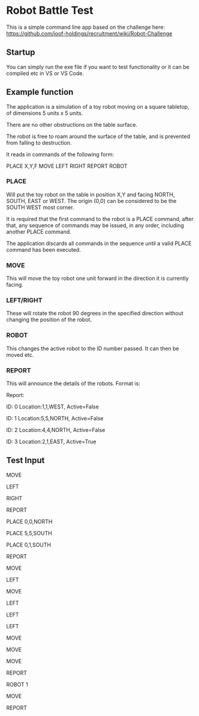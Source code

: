 # Robot Battle Test
This is a simple command line app based on the challenge here: https://github.com/ioof-holdings/recruitment/wiki/Robot-Challenge

## Startup
You can simply run the exe file if you want to test functionality or it can be compiled etc in VS or VS Code.

## Example function
The application is a simulation of a toy robot moving on a square tabletop, of dimensions 5 units x 5 units.

There are no other obstructions on the table surface.

The robot is free to roam around the surface of the table, and is prevented from falling to destruction. 

It reads in commands of the following form:

PLACE X,Y,F
MOVE
LEFT
RIGHT
REPORT
ROBOT

### PLACE 
Will put the toy robot on the table in position X,Y and facing NORTH, SOUTH, EAST or WEST. The origin (0,0) can be considered to be the SOUTH WEST most corner.

It is required that the first command to the robot is a PLACE command, after that, any sequence of commands may be issued, in any order, including another PLACE command. 

The application discards all commands in the sequence until a valid PLACE command has been executed.

### MOVE
This will move the toy robot one unit forward in the direction it is currently facing.

### LEFT/RIGHT
These will rotate the robot 90 degrees in the specified direction without changing the position of the robot.

### ROBOT <ID number>
This changes the active robot to the ID number passed. It can then be moved etc.

### REPORT 
This will announce the details of the robots. Format is:

Report:

ID: 0 Location:1,1,WEST, Active=False

ID: 1 Location:5,5,NORTH, Active=False

ID: 2 Location:4,4,NORTH, Active=False

ID: 3 Location:2,1,EAST, Active=True

## Test Input

MOVE

LEFT

RIGHT

REPORT

PLACE 0,0,NORTH

PLACE 5,5,SOUTH

PLACE 0,1,SOUTH

REPORT

MOVE

LEFT

MOVE

LEFT

LEFT

LEFT

MOVE

MOVE

MOVE

REPORT

ROBOT 1

MOVE

REPORT

